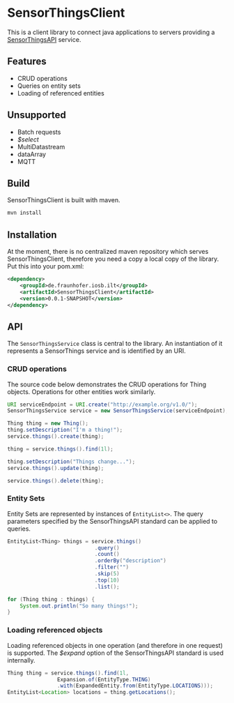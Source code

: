 SensorThingsClient
==================

This is a client library to connect java applications to servers providing a [SensorThingsAPI](https://github.com/opengeospatial/sensorthings) service.

## Features

* CRUD operations
* Queries on entity sets
* Loading of referenced entities

## Unsupported

* Batch requests
* *$select*
* MultiDatastream
* dataArray
* MQTT

## Build

SensorThingsClient is built with maven.

```bash
mvn install
```

## Installation

At the moment, there is no centralized maven repository which serves SensorThingsClient, therefore you need a copy a local copy of the library. Put this into your pom.xml:

```xml
<dependency>
	<groupId>de.fraunhofer.iosb.ilt</groupId>
	<artifactId>SensorThingsClient</artifactId>
	<version>0.0.1-SNAPSHOT</version>
</dependency>
```

## API

The `SensorThingsService` class is central to the library. An instantiation of it represents a SensorThings service and is identified by an URI.

### CRUD operations

The source code below demonstrates the CRUD operations for Thing objects. Operations for other entities work similarly.

```java
URI serviceEndpoint = URI.create("http://example.org/v1.0/");
SensorThingsService service = new SensorThingsService(serviceEndpoint);
```

```java
Thing thing = new Thing();
thing.setDescription("I'm a thing!");
service.things().create(thing);

thing = service.things().find(1l);

thing.setDescription("Things change...");
service.things().update(thing);

service.things().delete(thing);
```

### Entity Sets

Entity Sets are represented by instances of `EntityList<>`. The query parameters specified by the SensorThingsAPI standard can be applied to queries.

```java
EntityList<Thing> things = service.things()
							.query()
							.count()
							.orderBy("description")
							.filter("")
							.skip(5)
							.top(10)
							.list();

for (Thing thing : things) {
	System.out.println("So many things!");
}
```

### Loading referenced objects

Loading referenced objects in one operation (and therefore in one request) is supported. The *$expand* option of the SensorThingsAPI standard is used internally.

```java
Thing thing = service.things().find(1l, 
				Expansion.of(EntityType.THING)
				.with(ExpandedEntity.from(EntityType.LOCATIONS)));
EntityList<Location> locations = thing.getLocations();
```
